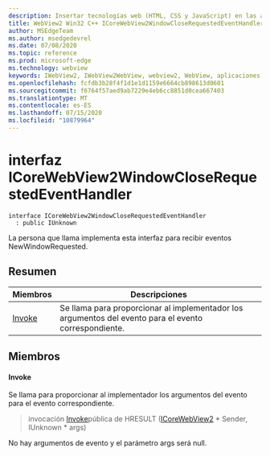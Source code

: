 ```yaml
---
description: Insertar tecnologías web (HTML, CSS y JavaScript) en las aplicaciones nativas con el control Microsoft Edge WebView2
title: WebView2 Win32 C++ ICoreWebView2WindowCloseRequestedEventHandler
author: MSEdgeTeam
ms.author: msedgedevrel
ms.date: 07/08/2020
ms.topic: reference
ms.prod: microsoft-edge
ms.technology: webview
keywords: IWebView2, IWebView2WebView, webview2, WebView, aplicaciones Win32, Win32, Edge, ICoreWebView2, ICoreWebView2Controller, control de explorador, HTML Edge, ICoreWebView2WindowCloseRequestedEventHandler
ms.openlocfilehash: fcfdb3b28f4f1d1e1d1159e6664cb898613d0601
ms.sourcegitcommit: f6764f57aed9ab7229e4eb6cc8851d0cea667403
ms.translationtype: MT
ms.contentlocale: es-ES
ms.lasthandoff: 07/15/2020
ms.locfileid: "10879964"
---
```

# interfaz ICoreWebView2WindowCloseRequestedEventHandler 

```
interface ICoreWebView2WindowCloseRequestedEventHandler
  : public IUnknown
```

La persona que llama implementa esta interfaz para recibir eventos NewWindowRequested.

## Resumen

 Miembros                        | Descripciones
--------------------------------|---------------------------------------------
[Invoke](#invoke) | Se llama para proporcionar al implementador los argumentos del evento para el evento correspondiente.

## Miembros

#### Invoke 

Se llama para proporcionar al implementador los argumentos del evento para el evento correspondiente.

> invocación [Invoke](#invoke)pública de HRESULT ([ICoreWebView2](icorewebview2.md) * Sender, IUnknown * args)

No hay argumentos de evento y el parámetro args será null.

